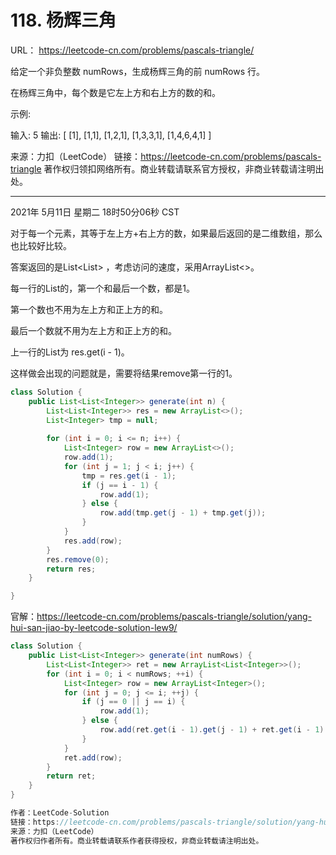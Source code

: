 # 118. 杨辉三角

URL： https://leetcode-cn.com/problems/pascals-triangle/

给定一个非负整数 numRows，生成杨辉三角的前 numRows 行。



在杨辉三角中，每个数是它左上方和右上方的数的和。

示例:

输入: 5
输出:
[
     [1],
    [1,1],
   [1,2,1],
  [1,3,3,1],
 [1,4,6,4,1]
]

来源：力扣（LeetCode）
链接：https://leetcode-cn.com/problems/pascals-triangle
著作权归领扣网络所有。商业转载请联系官方授权，非商业转载请注明出处。

---

2021年 5月11日 星期二 18时50分06秒 CST

对于每一个元素，其等于左上方+右上方的数，如果最后返回的是二维数组，那么也比较好比较。

答案返回的是List<List<Integer>> ，考虑访问的速度，采用ArrayList<>。

每一行的List的，第一个和最后一个数，都是1。

第一个数也不用为左上方和正上方的和。

最后一个数就不用为左上方和正上方的和。

上一行的List为 res.get(i - 1)。

这样做会出现的问题就是，需要将结果remove第一行的1。

```java
class Solution {
    public List<List<Integer>> generate(int n) {
        List<List<Integer>> res = new ArrayList<>();
        List<Integer> tmp = null;
         
        for (int i = 0; i <= n; i++) {
            List<Integer> row = new ArrayList<>();
            row.add(1);
            for (int j = 1; j < i; j++) {
                tmp = res.get(i - 1);
                if (j == i - 1) {
                    row.add(1);
                } else {
                    row.add(tmp.get(j - 1) + tmp.get(j));
                }
            }
            res.add(row);
        }
        res.remove(0);
        return res;
    }

}
```

官解：https://leetcode-cn.com/problems/pascals-triangle/solution/yang-hui-san-jiao-by-leetcode-solution-lew9/

```java
class Solution {
    public List<List<Integer>> generate(int numRows) {
        List<List<Integer>> ret = new ArrayList<List<Integer>>();
        for (int i = 0; i < numRows; ++i) {
            List<Integer> row = new ArrayList<Integer>();
            for (int j = 0; j <= i; ++j) {
                if (j == 0 || j == i) {
                    row.add(1);
                } else {
                    row.add(ret.get(i - 1).get(j - 1) + ret.get(i - 1).get(j));
                }
            }
            ret.add(row);
        }
        return ret;
    }
}

作者：LeetCode-Solution
链接：https://leetcode-cn.com/problems/pascals-triangle/solution/yang-hui-san-jiao-by-leetcode-solution-lew9/
来源：力扣（LeetCode）
著作权归作者所有。商业转载请联系作者获得授权，非商业转载请注明出处。
```



